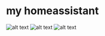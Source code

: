 # my homeassistant
![alt text](https://github.com/balsis/pics/blob/main/main.png)
![alt text](https://github.com/balsis/pics/blob/main/docker.PNG)
![alt text](https://github.com/balsis/pics/blob/main/z2m.JPG)


